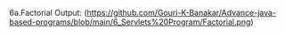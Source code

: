 6a.Factorial Output: (https://github.com/Gouri-K-Banakar/Advance-java-based-programs/blob/main/6_Servlets%20Program/Factorial.png)
